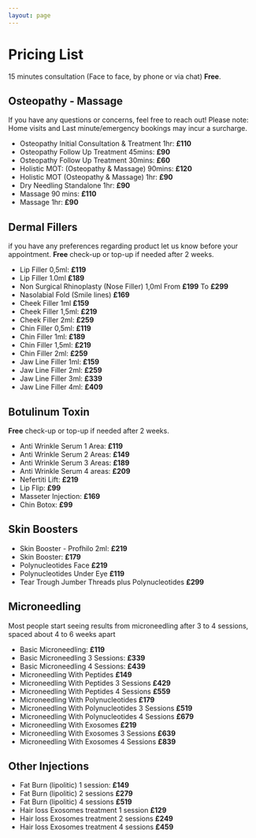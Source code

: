 ```yaml
---
layout: page
---
```

# Pricing List
15 minutes consultation (Face to face, by phone or  via chat) **Free**.

## Osteopathy - Massage
If you have any questions or concerns, feel free to reach out! Please note: Home visits and Last minute/emergency bookings may incur a surcharge.
- Osteopathy Initial Consultation & Treatment 1hr: **£110**
- Osteopathy Follow Up Treatment 45mins: **£90**
- Osteopathy Follow Up Treatment 30mins: **£60**
- Holistic MOT: (Osteopathy & Massage) 90mins: **£120**
- Holistic MOT (Osteopathy & Massage) 1hr: **£90**
- Dry Needling Standalone 1hr: **£90**
- Massage 90 mins: **£110**
- Massage 1hr: **£90**

## Dermal Fillers
if you have any preferences regarding product let us know before your appointment.
**Free** check-up or top-up if needed after 2 weeks.

- Lip Filler 0,5ml: **£119**
- Lip Filler 1.0ml **£189**
- Non Surgical Rhinoplasty (Nose Filler) 1,0ml From **£199** To **£299**
- Nasolabial Fold (Smile lines) **£169**
- Cheek Filler 1ml **£159**
- Cheek Filler 1,5ml: **£219**
- Cheek Filler 2ml: **£259**
- Chin Filler 0,5ml: **£119**
- Chin Filler 1ml: **£189**
- Chin Filler 1,5ml: **£219**
- Chin Filler 2ml: **£259**
- Jaw Line Filler 1ml: **£159**
- Jaw Line Filler 2ml: **£259**
- Jaw Line Filler 3ml: **£339**
- Jaw Line Filler 4ml: **£409**

## Botulinum Toxin
**Free** check-up or top-up if needed after 2 weeks.
- Anti Wrinkle Serum 1 Area: **£119**
- Anti Wrinkle Serum 2 Areas: **£149**
- Anti Wrinkle Serum 3 Areas: **£189**
- Anti Wrinkle Serum 4 areas: **£209**
- Nefertiti Lift: **£219**
- Lip Flip: **£99**
- Masseter Injection: **£169**
- Chin Botox: **£99**

## Skin Boosters
- Skin Booster - Profhilo 2ml: **£219**
- Skin Booster: **£179**
- Polynucleotides Face **£219**
- Polynucleotides Under Eye **£119**
- Tear Trough Jumber Threads plus Polynucleotides **£299**

## Microneedling
Most people start seeing results from microneedling after 3 to 4 sessions, spaced about 4 to 6 weeks apart
- Basic Microneedling: **£119**
- Basic Microneedling 3 Sessions: **£339**
- Basic Microneedling 4 Sessions: **£439**
- Microneedling With Peptides **£149**
- Microneedling With Peptides 3 Sessions **£429**
- Microneedling With Peptides 4 Sessions **£559**
- Microneedling With Polynucleotides **£179**
- Microneedling With Polynucleotides 3 Sessions **£519**
- Microneedling With Polynucleotides 4 Sessions **£679**
- Microneedling With Exosomes **£219**
- Microneedling With Exosomes 3 Sessions **£639**
- Microneedling With Exosomes 4 Sessions **£839**

## Other Injections
- Fat Burn (lipolitic) 1 session: **£149**
- Fat Burn (lipolitic) 2 sessions **£279**
- Fat Burn (lipolitic) 4 sessions **£519**
- Hair loss Exosomes treatment 1 session **£129**
- Hair loss Exosomes treatment 2 sessions **£249**
- Hair loss Exosomes treatment 4 sessions **£459**






